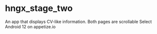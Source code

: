 # hngx_stage_two

An app that displays CV-like information.
Both pages are scrollable
Select Android 12 on appetize.io